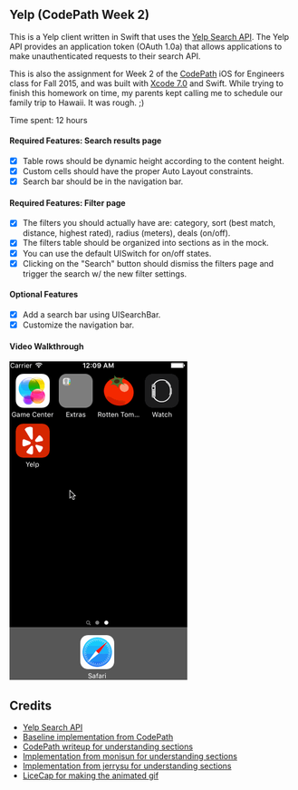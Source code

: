 ## Yelp (CodePath Week 2)

This is a Yelp client written in Swift that uses the [Yelp Search API](http://www.yelp.com/developers/documentation/v2/search_api). The Yelp API provides an application token (OAuth 1.0a) that allows applications to make unauthenticated requests to their search API.

This is also the assignment for Week 2 of the [CodePath](http://www.codepath.com) iOS for Engineers class for Fall 2015, and was built with [Xcode 7.0](https://developer.apple.com/xcode/download/) and Swift. While trying to finish this homework on time, my parents kept calling me to schedule our family trip to Hawaii. It was rough. ;) 

Time spent: 12 hours

#### Required Features: Search results page

- [X] Table rows should be dynamic height according to the content height.
- [X] Custom cells should have the proper Auto Layout constraints.
- [X] Search bar should be in the navigation bar.

#### Required Features: Filter page

- [X] The filters you should actually have are: category, sort (best match, distance, highest rated), radius (meters), deals (on/off).
- [X] The filters table should be organized into sections as in the mock.
- [X] You can use the default UISwitch for on/off states. 
- [X] Clicking on the "Search" button should dismiss the filters page and trigger the search w/ the new filter settings.

#### Optional Features

- [X] Add a search bar using UISearchBar.
- [X] Customize the navigation bar.

#### Video Walkthrough
![Video Walkthrough](YelpAnimated.gif)

Credits
---------
* [Yelp Search API](http://www.yelp.com/developers/documentation/v2/search_api)
* [Baseline implementation from CodePath](https://github.com/codepath/ios_yelp_swift)
* [CodePath writeup for understanding sections](https://guides.codepath.com/ios/Table-View-Guide#working-with-sections)
* [Implementation from monisun for understanding sections](https://github.com/monisun/yowl)
* [Implementation from jerrysu for understanding sections](https://github.com/jerrysu/CodePath-Yelp)
* [LiceCap for making the animated gif](http://www.cockos.com/licecap/)


```

